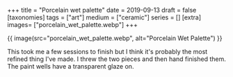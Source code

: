 +++
title = "Porcelain wet palette"
date = 2019-09-13
draft =  false
[taxonomies]
tags = ["art"]
medium = ["ceramic"]
series = []
[extra]
images= ["porcelain_wet_palette.webp"]
+++

{{ image(src="porcelain_wet_palette.webp", alt="Porcelain Wet Palette") }}

This took me a few sessions to finish but I think it's probably the most refined thing I've made. I threw the two pieces and then hand finished them. The paint wells have a transparent glaze on.
